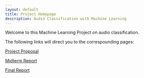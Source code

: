 ```yaml
---
layout: default
title: Project Homepage 
description: Audio Classification with Machine Learning
---
```


Welcome to this Machine Learning Project on audio classification.

The following links will direct you to the correspounding pages:

[Project Proposal](./reports/project_proposal.md)

[Midterm Report](./reports/midterm_report.md)

[Final Report](./reports/final_report.md)

